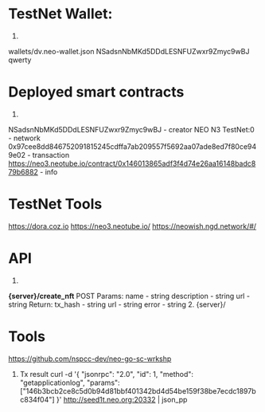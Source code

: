 # TestNet Wallet:
1. 
wallets/dv.neo-wallet.json
NSadsnNbMKd5DDdLESNFUZwxr9Zmyc9wBJ
qwerty

# Deployed smart contracts
1.
NSadsnNbMKd5DDdLESNFUZwxr9Zmyc9wBJ - creator
NEO N3 TestNet:0 - network
0x97cee8dd846752091815245cdffa7ab209557f5692aa07ade8ed7f80ce949e02 - transaction
https://neo3.neotube.io/contract/0x146013865adf3f4d74e26aa16148badc879b6882 - info

# TestNet Tools

https://dora.coz.io
https://neo3.neotube.io/
https://neowish.ngd.network/#/

# API

1.
**{server}/create_nft**
POST
Params: 
name - string
description - string
url - string
Return:
tx_hash - string
url - string
error - string
2.
{server}/


# Tools
https://github.com/nspcc-dev/neo-go-sc-wrkshp
1. Tx result
curl -d '{ "jsonrpc": "2.0", "id": 1, "method": "getapplicationlog", "params": ["146b3bcb2ce8c5d0b94d81bbf401342bd4d54be159f38be7ecdc1897bc834f04"] }' http://seed1t.neo.org:20332 | json_pp